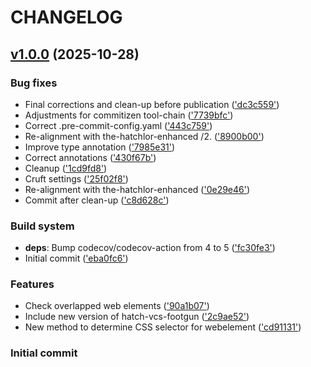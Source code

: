 # CHANGELOG



## [v1.0.0](https://github.com/dornech/utils-seleniumxp/releases/tag/v1.0.0)  (2025-10-28) 

### Bug fixes

- Final corrections and clean-up before publication
(['dc3c559'](https://github.com/dornech/utils-seleniumxp/commit/dc3c55960e47249af54eedca215ff0fc2dc87be1))
- Adjustments for commitizen tool-chain
(['7739bfc'](https://github.com/dornech/utils-seleniumxp/commit/7739bfcacedb0f18352b175bf28a4bb11212725b))
- Correct .pre-commit-config.yaml
(['443c759'](https://github.com/dornech/utils-seleniumxp/commit/443c7595dda3225076a6f981251a4fb79477ee98))
- Re-alignment with the-hatchlor-enhanced /2.
(['8900b00'](https://github.com/dornech/utils-seleniumxp/commit/8900b00c04c5d2b85eb8df74573ecbb97fc97249))
- Improve type annotation
(['7985e31'](https://github.com/dornech/utils-seleniumxp/commit/7985e31050c2d0b13bb9de8baa57d789c3ae9356))
- Correct annotations
(['430f67b'](https://github.com/dornech/utils-seleniumxp/commit/430f67bf80d58bf59b30352fff6ab5b4bd3f191e))
- Cleanup
(['1cd9fd8'](https://github.com/dornech/utils-seleniumxp/commit/1cd9fd8ed44e63cfae4788b1d8420707af52c0eb))
- Cruft settings
(['25f02f8'](https://github.com/dornech/utils-seleniumxp/commit/25f02f8bbc6570d6f739e4096f71b3b07e7f4fca))
- Re-alignment with the-hatchlor-enhanced
(['0e29e46'](https://github.com/dornech/utils-seleniumxp/commit/0e29e46f53e276ef0ce795593bff32631d0aaa07))
- Commit after clean-up
(['c8d628c'](https://github.com/dornech/utils-seleniumxp/commit/c8d628c906b3c6e68a29a06fb23d912433b64d83))

### Build system

- **deps**: Bump codecov/codecov-action from 4 to 5
 (['fc30fe3'](https://github.com/dornech/utils-seleniumxp/commit/fc30fe3f17d139687a7e173891588a54ad8fbed8))
- Initial commit
(['eba0fc6'](https://github.com/dornech/utils-seleniumxp/commit/eba0fc692343296539aacc479c013feba7acc274))

### Features

- Check overlapped web elements
(['90a1b07'](https://github.com/dornech/utils-seleniumxp/commit/90a1b0750ef172c999e58e7ed9a5f284466d46fc))
- Include new version of hatch-vcs-footgun
(['2c9ae52'](https://github.com/dornech/utils-seleniumxp/commit/2c9ae52d329bfab98fe4cbbc3b254b0acdbca580))
- New method to determine CSS selector for webelement
(['cd91131'](https://github.com/dornech/utils-seleniumxp/commit/cd91131fe407a9eeed78f67e474e8f4a925dcb51))

### Initial commit

